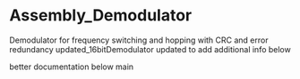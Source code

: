 # Assembly_Demodulator
Demodulator for frequency switching and hopping with CRC and  error redundancy
updated_16bitDemodulator
updated to add additional info below

 better documentation below
 main
